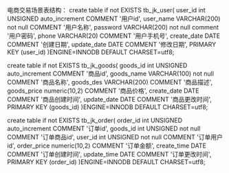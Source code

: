 电商交易场景表结构：
create table if not EXISTS tb_jk_user(
	user_id int UNSIGNED auto_increment COMMENT '用户id',
  user_name VARCHAR(200) not null COMMENT '用户名称',
  password VARCHAR(200) not null comment '用户密码',
  phone  VARCHAR(20) COMMENT '用户手机号',
  create_date DATE COMMENT '创建日期',
  update_date DATE COMMENT '修改日期',
   PRIMARY KEY (user_id)
)ENGINE=INNODB DEFAULT CHARSET=utf8;

create table if not EXISTS tb_jk_goods(
	goods_id int UNSIGNED auto_increment COMMENT '商品id',
  goods_name VARCHAR(100) not null COMMENT '商品名称',
  goods_des VARCHAR(200) COMMENT '商品描述',
  goods_price numeric(10,2) COMMENT '商品价格',
  create_date DATE COMMENT '商品创建时间',
  update_date DATE COMMENT '商品更改时间',
  PRIMARY KEY (goods_id)
)ENGINE=INNODB DEFAULT CHARSET=utf8;

create table if not EXISTS tb_jk_order(
  order_id int UNSIGNED auto_increment COMMENT '订单id',
  goods_id int UNSIGNED not null COMMENT '订单商品id',
  user_id int UNSIGNED not null COMMENT '订单用户id',
  order_price numeric(10,2) COMMENT '订单金额',
  create_time DATE COMMENT '订单创建时间',
  update_time DATE COMMENT '订单更改时间',
  PRIMARY KEY (order_id)
)ENGINE=INNODB DEFAULT CHARSET=utf8;
